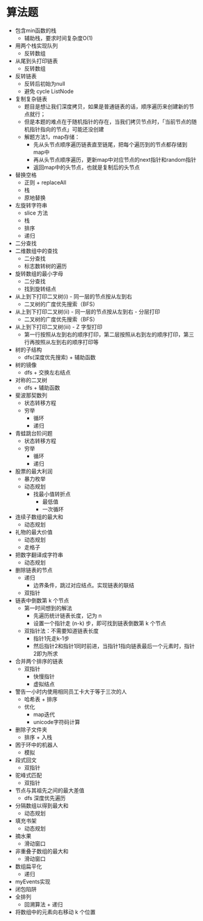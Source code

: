 # 算法题

- 包含min函数的栈
  - 辅助栈，要求时间复杂度O(1)
- 用两个栈实现队列
  - 反转数组
- 从尾到头打印链表
  - 反转数组
- 反转链表
  - 反转后初始为null
  - 避免 cycle ListNode
- 复制复杂链表
  - 题目是想让我们深度拷贝，如果是普通链表的话，顺序遍历来创建新的节点就行；
  - 但是本题的难点在于随机指针的存在，当我们拷贝节点时，「当前节点的随机指针指向的节点」可能还没创建
  - 解题方法1，map存储：
    - 先从头节点顺序遍历链表直至链尾，把每个遍历到的节点都存储到map中
    - 再从头节点顺序遍历，更新map中对应节点的next指针和random指针
    - 返回map中的头节点，也就是复制后的头节点
- 替换空格
  - 正则 + replaceAll
  - 栈
  - 原地替换
- 左旋转字符串
  - slice 方法
  - 栈
  - 排序
  - 递归
- 二分查找
- 二维数组中的查找
  - 二分查找
  - 标志数转树的遍历
- 旋转数组的最小字母
  - 二分查找
  - 找到旋转结点
- 从上到下打印二叉树(i) - 同一层的节点按从左到右
  - 二叉树的广度优先搜索（BFS）
- 从上到下打印二叉树(ii) - 同一层的节点按从左到右 - 分层打印
  - 二叉树的广度优先搜索（BFS）
- 从上到下打印二叉树(iii) - Z 字型打印
  - 第一行按照从左到右的顺序打印，第二层按照从右到左的顺序打印，第三行再按照从左到右的顺序打印等
- 树的子结构
  - dfs(深度优先搜索) + 辅助函数
- 树的镜像
  - dfs + 交换左右结点
- 对称的二叉树
  - dfs + 辅助函数
- 斐波那契数列
  - 状态转移方程
  - 穷举
    - 循环
    - 递归
- 青蛙跳台阶问题
  - 状态转移方程
  - 穷举
    - 循环
    - 递归
- 股票的最大利润
  - 暴力枚举
  - 动态规划
    - 找最小值转折点
      - 最低值
      - 一次循环
- 连续子数组的最大和
  - 动态规划
- 礼物的最大价值
  - 动态规划
  - 走格子
- 把数字翻译成字符串
  - 动态规划
- 删除链表的节点
  - 递归
    - 边界条件，跳过对应结点。实现链表的联结
  - 双指针
- 链表中倒数第 k 个节点
  - 第一时间想到的解法
    - 先遍历统计链表长度，记为 n
    - 设置一个指针走 (n-k) 步，即可找到链表倒数第 k 个节点
  - 双指针法：不需要知道链表长度
    - 指针1先走k-1步
    - 然后指针2和指针1同时前进，当指针1指向链表最后一个元素时，指针2即为所求
- 合并两个排序的链表
  - 双指针
    - 快慢指针
    - 虚拟结点
- 警告一小时内使用相同员工卡大于等于三次的人
  - 哈希表 + 排序
  - 优化
    - map迭代
    - unicode字符码计算
- 删除子文件夹
  - 排序 + 入栈
- 困于环中的机器人
  - 模拟
- 段式回文
  - 双指针
- 驼峰式匹配
  - 双指针
- 节点与其祖先之间的最大差值
  - dfs 深度优先遍历
- 分隔数组以得到最大和
  - 动态规划
- 填充书架
  - 动态规划
- 摘水果
  - 滑动窗口
- 非重叠子数组的最大和
  - 滑动窗口
- 数组扁平化
  - 递归
- myEvents实现
- 闭包陷阱
- 全排列
  - 回溯算法 + 递归
- 将数组中的元素向右移动 k 个位置
